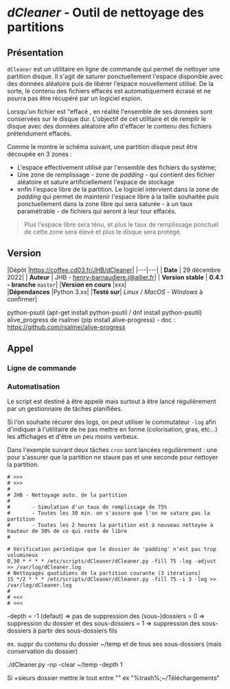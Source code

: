 # *dCleaner* - Outil de nettoyage des partitions

## Présentation

`dCleaner` est un utilitaire en ligne de commande qui permet de nettoyer une partition disque. Il s'agit de saturer ponctuellement l'espace disponible avec des données aléatoire puis de libérer l'espace nouvellement utilisé. De la sorte, le contenu des fichiers effacés est automatiquement écrasé et ne pourra pas être récupéré par un logiciel espion.

Lorsqu'un fichier est "effacé , en réalité l'ensemble de ses données sont conservées sur le disque dur. L'objectif de cet utilitaire et de remplir le disque avec des données aléatoire afin d'effacer le contenu des fichiers prétendument effacés.

Comme le montre le schéma suivant, une partition disque peut être découpée en 3 zones :

* L'espace effectivement utilisé par l'ensemble des fichiers du système;
* Une zone de remplissage - zone de *padding* - qui contient des fichier aléatoire et sature artificiellement l'espace de stockage
* enfin l'espace libre de la partition. Le logiciel intervient dans la zone de *padding* qui permet de maintenir l'espace libre à la taille souhaitée puis ponctuellement dans la zone libre qui sera saturée - à un taux paramétrable - de fichiers qui seront à leur tour effacés.

> Plus l'espace libre sera ténu, et plus le taux de remplissage ponctuel de cette zone sera élevé et plus le disque sera protégé.

## Version

|Dépôt |https://coffee.cd03.fr/JHB/dCleaner| |---|---| | **Date** | 29 décembre 2022| | **Auteur** | JHB - [henry-barnaudiere.j@allier.fr](mailto:henry-barnaudiere.j@allier.fr)| | **Version stable** | **0\.4.1 - branche** `master`| |**Version en cours** |xxx|  
|**Dépendances** |Python 3.xx| |**Testé sur**| *Linux* / *MacOS* - *Windows* à confirmer|

python-psutil (apt-get install python-psutil / dnf install python-psutil)
alive_progress de rsalmei (pip install alive-progress) - doc : https://github.com/rsalmei/alive-progress

## Appel

### Ligne de commande

### Automatisation

Le script est destiné à être appelé mais surtout à être lancé régulièrement par un gestionnaire de tâches planifiées.

Si l'on souhaite récurer des logs, on peut utiliser le commutateur `-log` afin d'indiquer à l'utilitaire de ne pas mettre en forme (colorisation, gras, etc...) les affichages et d'être un peu moins verbeux.

Dans l'exemple suivant deux tâches `cron` sont lancées regulièrement : une pour s'assurer que la partition ne staure pas et une seconde pour nettoyer la partition.

```
# >>>
# >>>
#
# JHB - Nettoyage auto. de la partition
#
#       - Simulation d'un taux de remplissage de 75%
#       - Toutes les 30 min. on s'assure que l'on ne sature pas la partition
#       - Toutes les 2 heures la partition est à nouveau nettoyée à hauteur de 30% de ce qui reste de libre
#

# Vérification périodique que le dossier de 'padding' n'est pas trop volumineux
0,30 * * * * /etc/scripts/dCleaner/dCleaner.py -fill 75 -log -adjust >> /var/log/dCleaner.log
# Nettoyages quotidiens de la partition courante (3 itérations)
15 */2 * * * /etc/scripts/dCleaner/dCleaner.py -fill 75 -i 3 -log >> /var/log/dCleaner.log
#
# <<<
# <<<
```

-depth = -1 (defaut) => pas de suppression des (sous-)dossiers
= 0 => suppression du dossier et des sous-dossiers
= 1 => suppression des sous-dossiers à partir des sous-dossiers fils

ex. suppr du contenu du dossier ~/temp et de tous ses sous-dossiers (mais conservation du dossier)

./dCleaner.py -np -clear ~/temp -depth 1

Si +sieurs dossier mettre le tout entre "" ex "%trash%;~/Téléchargements"